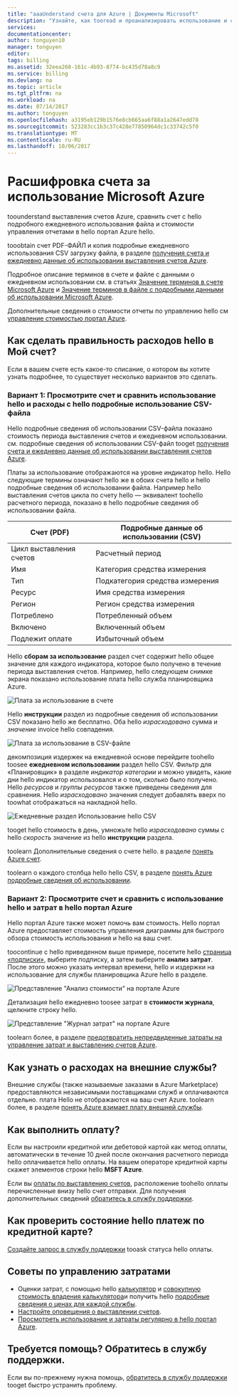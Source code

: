 ```yaml
---
title: "aaaUnderstand счета для Azure | Документы Microsoft"
description: "Узнайте, как tooread и проанализировать использование и счет для вашей подписки Azure"
services: 
documentationcenter: 
author: tonguyen10
manager: tonguyen
editor: 
tags: billing
ms.assetid: 32eea268-161c-4b93-8774-bc435d78a8c9
ms.service: billing
ms.devlang: na
ms.topic: article
ms.tgt_pltfrm: na
ms.workload: na
ms.date: 07/14/2017
ms.author: tonguyen
ms.openlocfilehash: a3195eb129b1576e8cb665aa6f88a1a2647edd78
ms.sourcegitcommit: 523283cc1b3c37c428e77850964dc1c33742c5f0
ms.translationtype: MT
ms.contentlocale: ru-RU
ms.lasthandoff: 10/06/2017
---
```

# <a name="understand-your-bill-for-microsoft-azure"></a>Расшифровка счета за использование Microsoft Azure
toounderstand выставления счетов Azure, сравнить счет с hello подробного ежедневного использования файла и стоимости управления отчетами в hello портал Azure hello.

tooobtain счет PDF-ФАЙЛ и копия подробные ежедневного использования CSV загрузку файла, в разделе [получения счета и ежедневно данные об использовании выставления счетов Azure](billing-download-azure-invoice-daily-usage-date.md). 

Подробное описание терминов в счете и файле с данными о ежедневном использовании см. в статьях [Значение терминов в счете Microsoft Azure](billing-understand-your-invoice.md) и [Значение терминов в файле с подробными данными об использовании Microsoft Azure](billing-understand-your-usage.md). 

Дополнительные сведения о стоимости отчеты по управлению hello см [управление стоимостью портал Azure](https://docs.microsoft.com/en-us/azure/billing/billing-getting-started).


## <a name="charges"></a>Как сделать правильность расходов hello в Мой счет?
Если в вашем счете есть какое-то списание, о котором вы хотите узнать подробнее, то существует несколько вариантов это сделать.

### <a name="option-1-review-your-invoice-and-compare-hello-usage-and-costs-with-hello-detailed-usage-csv-file"></a>Вариант 1: Просмотрите счет и сравнить использование hello и расходы с hello подробные использование CSV-файла

Hello подробные сведения об использовании CSV-файла показано стоимость периода выставления счетов и ежедневном использовании. см. подробные сведения об использовании CSV-файл tooget [получения счета и ежедневно данные об использовании выставления счетов Azure](https://docs.microsoft.com/en-us/azure/billing/billing-download-azure-invoice-daily-usage-date).

Платы за использование отображаются на уровне индикатор hello. Hello следующие термины означают hello же в обоих счета hello и hello подробные сведения об использовании файла. Например hello выставления счетов цикла по счету hello — эквивалент toohello расчетного периода, показано в hello подробные сведения об использовании файла.

 | Счет (PDF) | Подробные данные об использовании (CSV)|
 | --- | --- |
|Цикл выставления счетов | Расчетный период |
 |Имя |Категория средства измерения |
 |Тип |Подкатегория средства измерения |
 |Ресурс |Имя средства измерения |
 |Регион |Регион средства измерения |
 |Потреблено |Потребленный объем |
 |Включено |Включенный объем |
 |Подлежит оплате |Избыточный объем |

Hello **сборам за использование** раздел счет содержит hello общее значение для каждого индикатора, которое было получено в течение периода выставления счетов. Например, hello следующем снимке экрана показано использование плата hello служба планировщика Azure.

![Плата за использование в счете](./media/billing-understand-your-bill/1.png)

Hello **инструкции** раздел из подробные сведения об использовании CSV показано hello же бесплатно. Оба hello *израсходовано* сумма и *значение* invoice hello совпадения.

![Плата за использование в CSV-файле](./media/billing-understand-your-bill/2.png)

декомпозиция издержек на ежедневной основе перейдите toohello toosee **ежедневном использовании** раздел hello CSV. Фильтр для «Планировщик» в разделе *индикатор категории* и можно увидеть, какие дни hello индикатор использовался и о том, сколько было получено. Hello *ресурсов* и *группы ресурсов* также приведены сведения для сравнения. Hello *израсходовано* значения следует добавлять вверх по toowhat отображаться на накладной hello.

![Ежедневные раздел Использование hello CSV](./media/billing-understand-your-bill/3.png)

tooget hello стоимость в день, умножьте hello *израсходовано* суммы с hello *скорость* значение из hello **инструкции** раздела.

toolearn Дополнительные сведения о счете hello. в разделе [понять Azure счет](billing-understand-your-invoice.md).

toolearn о каждого столбца hello hello CSV, в разделе [понять Azure подробные сведения об использовании](billing-understand-your-invoice.md).

### <a name="option-2-review-your-invoice-and-compare-with-hello-usage-and-costs-in-hello-azure-portal"></a>Вариант 2: Просмотрите счет и сравнить с использование hello и затрат в hello портал Azure

Hello портал Azure также может помочь вам стоимость. Hello портал Azure предоставляет стоимость управления диаграммы для быстрого обзора стоимость использования и hello на ваш счет.

toocontinue с hello приведенном выше примере, посетите hello [страница «подписки»](https://portal.azure.com/#blade/Microsoft_Azure_Billing/SubscriptionsBlade), выберите подписку, а затем выберите **анализ затрат**. После этого можно указать интервал времени, hello и издержки на использование для службы планировщика Azure hello в разделе.

![Представление "Анализ стоимости" на портале Azure](./media/billing-understand-your-bill/4.png)

Детализация hello ежедневно toosee затрат в **стоимости журнала**, щелкните строку hello.

![Представление "Журнал затрат" на портале Azure](./media/billing-understand-your-bill/5.png)

toolearn более, в разделе [предотвратить непредвиденные затраты на управление затрат и выставлению счетов Azure](billing-getting-started.md#costs).

## <a name="external"></a>Как узнать о расходах на внешние службы?
Внешние службы (также называемые заказами в Azure Marketplace) предоставляются независимыми поставщиками служб и оплачиваются отдельно. плата Hello не отображаются на ваш счет Azure. toolearn более, в разделе [понять Azure взимает плату внешней службы](billing-understand-your-azure-marketplace-charges.md).

## <a name="payment"></a>Как выполнить оплату?

Если вы настроили кредитной или дебетовой картой как метод оплаты, автоматически в течение 10 дней после окончания расчетного периода hello оплачивается hello оплаты. На вашем операторе кредитной карты скажет элементов строки hello **MSFT Azure**.

Если вы [оплаты по выставлению счетов](billing-how-to-pay-by-invoice.md), расположение toohello оплаты перечисленные внизу hello счет отправки. Для получения дополнительных сведений [обратитесь в службу поддержки](https://portal.azure.com/?#blade/Microsoft_Azure_Support/HelpAndSupportBlade).

## <a name="how-do-i-check-hello-status-of-a-payment-made-by-credit-card"></a>Как проверить состояние hello платеж по кредитной карте?

[Создайте запрос в службу поддержки](https://portal.azure.com/?#blade/Microsoft_Azure_Support/HelpAndSupportBlade) tooask статуса hello оплаты. 

## <a name="tips-for-cost-management"></a>Советы по управлению затратами
- Оценки затрат, с помощью hello [калькулятор](https://azure.microsoft.com/pricing/calculator/) и [совокупную стоимость владения калькулятора](https://aka.ms/azure-tco-calculator)и получить hello [подробные сведения о ценах для каждой службы](https://azure.microsoft.com/en-us/pricing/).
- [Настройте оповещения о выставлении счетов](billing-set-up-alerts.md).
- [Просмотреть использование и затраты регулярно в hello портал Azure](billing-getting-started.md#costs).

## <a name="need-help-contact-support"></a>Требуется помощь? Обратитесь в службу поддержки.

Если вы по-прежнему нужна помощь, [обратитесь в службу поддержки](https://portal.azure.com/?#blade/Microsoft_Azure_Support/HelpAndSupportBlade) tooget быстро устранить проблему.
